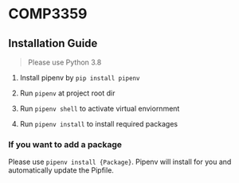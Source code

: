 # COMP3359

## Installation Guide

> Please use Python 3.8

1. Install pipenv by `pip install pipenv`

2. Run `pipenv` at project root dir

3. Run `pipenv shell` to activate virtual enviornment

4. Run `pipenv install` to install required packages

### If you want to add a package

Please use `pipenv install {Package}`. Pipenv will install for you and automatically update the Pipfile.
